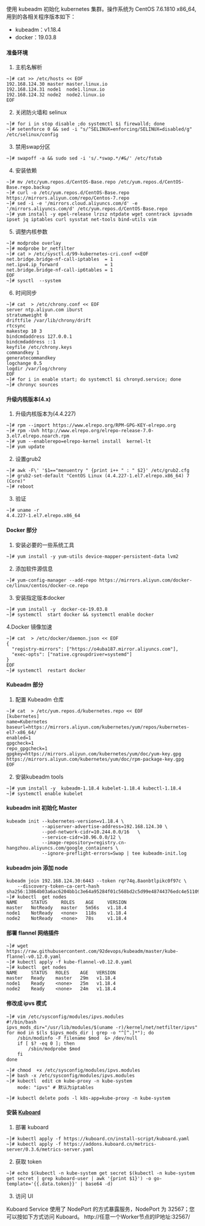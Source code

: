 使用 kubeadm 初始化 kubernetes 集群。操作系统为 CentOS 7.6.1810 x86_64, 用到的各相关程序版本如下：

- kubeadm：v1.18.4
- docker：19.03.8

#### 准备环境
1. 主机名解析

```
~]# cat >> /etc/hosts << EOF
192.168.124.30 master master.linux.io
192.168.124.31 node1  node1.linux.io
192.168.124.32 node2  node2.linux.io
EOF
```

2. 关闭防火墙和 selinux

```
~]# for i in stop disable ;do systemctl $i firewalld; done
~]# setenforce 0 && sed -i "s/^SELINUX=enforcing/SELINUX=disabled/g" /etc/selinux/config
```

3. 禁用swap分区

```
~]# swapoff -a && sudo sed -i 's/.*swap.*/#&/' /etc/fstab
```

4. 安装依赖

```
~]# mv /etc/yum.repos.d/CentOS-Base.repo /etc/yum.repos.d/CentOS-Base.repo.backup
~]# curl -o /etc/yum.repos.d/CentOS-Base.repo https://mirrors.aliyun.com/repo/Centos-7.repo
~]# sed -i -e '/mirrors.cloud.aliyuncs.com/d' -e '/mirrors.aliyuncs.com/d' /etc/yum.repos.d/CentOS-Base.repo
~]# yum install -y epel-release lrzsz ntpdate wget conntrack ipvsadm ipset jq iptables curl sysstat net-tools bind-utils vim
```

5. 调整内核参数

```
~]# modprobe overlay
~]# modprobe br_netfilter
~]# cat > /etc/sysctl.d/99-kubernetes-cri.conf <<EOF
net.bridge.bridge-nf-call-iptables  = 1
net.ipv4.ip_forward                 = 1
net.bridge.bridge-nf-call-ip6tables = 1
EOF
~]# sysctl  --system
```

6. 时间同步

```
~]# cat  > /etc/chrony.conf << EOF
server ntp.aliyun.com iburst
stratumweight 0
driftfile /var/lib/chrony/drift
rtcsync
makestep 10 3
bindcmdaddress 127.0.0.1
bindcmdaddress ::1
keyfile /etc/chrony.keys
commandkey 1
generatecommandkey
logchange 0.5
logdir /var/log/chrony
EOF
~]# for i in enable start; do systemctl $i chronyd.service; done
~]# chronyc sources
```

#### 升级内核版本(4.x)

1. 升级内核版本为(4.4.227)

```
~]# rpm --import https://www.elrepo.org/RPM-GPG-KEY-elrepo.org
~]# rpm -Uvh http://www.elrepo.org/elrepo-release-7.0-3.el7.elrepo.noarch.rpm
~]# yum --enablerepo=elrepo-kernel install  kernel-lt
~]# yum update
```

2. 设置grub2

```
~]# awk -F\' '$1=="menuentry " {print i++ " : " $2}' /etc/grub2.cfg
~]# grub2-set-default "CentOS Linux (4.4.227-1.el7.elrepo.x86_64) 7 (Core)"
~]# reboot
```

3. 验证

```
~]# uname -r
4.4.227-1.el7.elrepo.x86_64
```

#### Docker 部分

1. 安装必要的一些系统工具

```
~]# yum install -y yum-utils device-mapper-persistent-data lvm2
```

2. 添加软件源信息

```
~]# yum-config-manager --add-repo https://mirrors.aliyun.com/docker-ce/linux/centos/docker-ce.repo
```

3. 安装指定版本docker

```
~]# yum install -y  docker-ce-19.03.8
~]# systemctl  start docker && systemctl enable docker
```

4.Docker 镜像加速

```
~]# cat  > /etc/docker/daemon.json << EOF
{
  "registry-mirrors": ["https://o4uba187.mirror.aliyuncs.com"],
  "exec-opts": ["native.cgroupdriver=systemd"]
}
EOF
~]# systemctl  restart docker
```

#### Kubeadm 部分

1. 配置 Kubeadm 仓库

```
~]# cat  > /etc/yum.repos.d/kubernetes.repo << EOF
[kubernetes]
name=Kubernetes
baseurl=https://mirrors.aliyun.com/kubernetes/yum/repos/kubernetes-el7-x86_64/
enabled=1
gpgcheck=1
repo_gpgcheck=1
gpgkey=https://mirrors.aliyun.com/kubernetes/yum/doc/yum-key.gpg https://mirrors.aliyun.com/kubernetes/yum/doc/rpm-package-key.gpg
EOF
```

2. 安装kubeadm tools

```
~]# yum install -y  kubeadm-1.18.4 kubelet-1.18.4 kubectl-1.18.4
~]# systemctl enable kubelet
```
#### kubeadm init 初始化 Master

```
kubeadm init --kubernetes-version=v1.18.4 \
             --apiserver-advertise-address=192.168.124.30 \
             --pod-network-cidr=10.244.0.0/16   \
             --service-cidr=10.96.0.0/12 \
             --image-repository=registry.cn-hangzhou.aliyuncs.com/google_containers \
             --ignore-preflight-errors=Swap | tee kubeadm-init.log
```



#### kubeadm join 添加 node

```
kubeadm join 192.168.124.30:6443 --token rqr74q.8aonbtlpikc0f97c \
    --discovery-token-ca-cert-hash sha256:13864b03a6ac6204bb1c3e64a95284f01c568bd2c5d99e48744376edc4e51109
~]# kubectl  get nodes
NAME     STATUS     ROLES    AGE     VERSION
master   NotReady   master   5m56s   v1.18.4
node1    NotReady   <none>   118s    v1.18.4
node2    NotReady   <none>   78s     v1.18.4
```

#### 部署 flannel 网络插件

```
~]# wget https://raw.githubusercontent.com/92devops/kubeadm/master/kube-flannel-v0.12.0.yaml
~]# kubectl apply -f kube-flannel-v0.12.0.yaml
~]# kubectl  get nodes
NAME     STATUS   ROLES    AGE   VERSION
master   Ready    master   29m   v1.18.4
node1    Ready    <none>   25m   v1.18.4
node2    Ready    <none>   24m   v1.18.4
```

#### 修改成 ipvs 模式

```
~]# vim /etc/sysconfig/modules/ipvs.modules
#!/bin/bash
ipvs_mods_dir="/usr/lib/modules/$(uname -r)/kernel/net/netfilter/ipvs"
for mod in $(ls $ipvs_mods_dir | grep -o "^[^.]*"); do
    /sbin/modinfo -F filename $mod  &> /dev/null
    if [ $? -eq 0 ]; then
        /sbin/modprobe $mod
    fi
done

~]# chmod  +x /etc/sysconfig/modules/ipvs.modules
~]# bash -x /etc/sysconfig/modules/ipvs.modules
~]# kubectl  edit cm kube-proxy -n kube-system
    mode: "ipvs" # 默认为iptables

~]# kubectl delete pods -l k8s-app=kube-proxy -n kube-system
```

#### 安装 [Kuboard](https://github.com/easzlab/kubeasz/blob/master/docs/guide/kuboard.md)

1. 部署 kuboard

```
~]# kubectl apply -f https://kuboard.cn/install-script/kuboard.yaml
~]# kubectl apply -f https://addons.kuboard.cn/metrics-server/0.3.6/metrics-server.yaml
```

2. 获取 token

```
~]# echo $(kubectl -n kube-system get secret $(kubectl -n kube-system get secret | grep kuboard-user | awk '{print $1}') -o go-template='{{.data.token}}' | base64 -d)  
```

3. 访问 UI

Kuboard Service 使用了 NodePort 的方式暴露服务，NodePort 为 32567；您可以按如下方式访问 Kuboard。
http://任意一个Worker节点的IP地址:32567/
